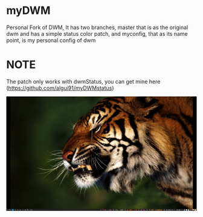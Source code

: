 myDWM
=====

Personal Fork of DWM, It has two branches, master that is as the original dwm and has a simple status color patch, and myconfig, that as its name point, is my personal config of dwm

NOTE
====

The patch only works with dwmStatus, you can get mine here (https://github.com/algui91/myDWMstatus)

![](./screenshot.png)


